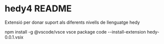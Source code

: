 # hedy4 README
 Extensió per donar suport als diferents nivells de llenguatge hedy

npm install -g @vscode/vsce
vsce package
code --install-extension hedy-0.0.1.vsix
